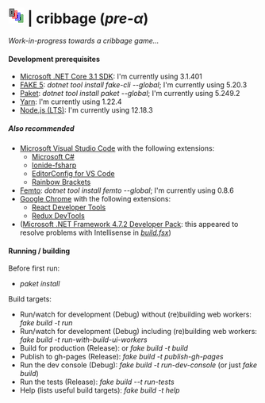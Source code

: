 # ![cribbage](https://raw.githubusercontent.com/aornota/cribbage/master/src/ui/public/tpoc-32x32.png) | cribbage (_pre-α_)

_Work-in-progress towards a cribbage game..._

#### Development prerequisites

- [Microsoft .NET Core 3.1 SDK](https://dotnet.microsoft.com/download/dotnet-core/3.1/): I'm currently using 3.1.401
- [FAKE 5](https://fake.build/): _dotnet tool install fake-cli --global_; I'm currently using 5.20.3
- [Paket](https://fsprojects.github.io/Paket/): _dotnet tool install paket --global_; I'm currently using 5.249.2
- [Yarn](https://yarnpkg.com/lang/en/docs/install/): I'm currently using 1.22.4
- [Node.js (LTS)](https://nodejs.org/en/download/): I'm currently using 12.18.3

##### Also recommended

- [Microsoft Visual Studio Code](https://code.visualstudio.com/download/) with the following extensions:
    - [Microsoft C#](https://marketplace.visualstudio.com/items?itemName=ms-vscode.csharp)
    - [Ionide-fsharp](https://marketplace.visualstudio.com/items?itemName=ionide.ionide-fsharp)
    - [EditorConfig for VS Code](https://marketplace.visualstudio.com/items?itemName=editorconfig.editorconfig)
    - [Rainbow Brackets](https://marketplace.visualstudio.com/items?itemName=2gua.rainbow-brackets)
- [Femto](https://github.com/Zaid-Ajaj/Femto): _dotnet tool install femto --global_; I'm currently using 0.8.6
- [Google Chrome](https://www.google.com/chrome/) with the following extensions:
    - [React Developer Tools](https://chrome.google.com/webstore/detail/react-developer-tools/fmkadmapgofadopljbjfkapdkoienihi/)
    - [Redux DevTools](https://chrome.google.com/webstore/detail/redux-devtools/lmhkpmbekcpmknklioeibfkpmmfibljd/)
- ([Microsoft .NET Framework 4.7.2 Developer Pack](https://dotnet.microsoft.com/download/dotnet-framework/net472/): this appeared to resolve problems with Intellisense in
_[build.fsx](https://github.com/aornota/gibet/blob/master/build.fsx)_)

#### Running / building

Before first run:

- _paket install_

Build targets:

- Run/watch for development (Debug) without (re)building web workers: _fake build -t run_
- Run/watch for development (Debug) including (re)building web workers: _fake build -t run-with-build-ui-workers_
- Build for production (Release): or _fake build -t build_
- Publish to gh-pages (Release): _fake build -t publish-gh-pages_
- Run the dev console (Debug): _fake build -t run-dev-console_ (or just _fake build_)
- Run the tests (Release): _fake build --t run-tests_
- Help (lists useful build targets): _fake build -t help_
